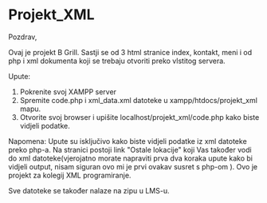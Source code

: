 # Projekt_XML

Pozdrav,

Ovaj je projekt B Grill. Sastji se od 3 html stranice index, kontakt, meni i od php i xml dokumenta koji se
trebaju otvoriti preko vlstitog servera. 

Upute:
1. Pokrenite svoj XAMPP server
2. Spremite code.php i xml_data.xml datoteke u xampp/htdocs/projekt_xml mapu.
3. Otvorite svoj browser i upišite localhost/projekt_xml/code.php kako biste vidjeli podatke.

Napomena: Upute su isključivo kako biste vidjeli podatke iz xml datoteke preko php-a. Na stranici postoji link "Ostale lokacije"
koji Vas također vodi do xml datoteke(vjerojatno morate napraviti prva dva koraka upute kako bi vidjeli output, nisam 
siguran ovo mi je prvi ovakav susret s php-om  ). Ovo je projekt za kolegij XML programiranje.

Sve datoteke se također nalaze na zipu u LMS-u.
